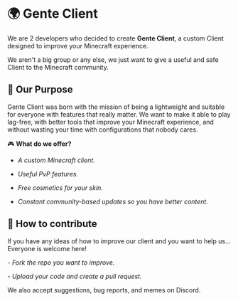 # 🌍 Gente Client

We are 2 developers who decided to create **Gente Client**, a custom Client designed to improve your Minecraft experience.

We aren't a big group or any else, we just want to give a useful and safe Client to the Minecraft community.

## 🧭 **Our Purpose**

Gente Client was born with the mission of being a lightweight and suitable for everyone with features that really matter. We want to make it able to play lag-free, with better tools that improve your Minecraft experience, and without wasting your time with configurations that nobody cares.

🎮 **What do we offer?**

- *A custom Minecraft client.*

- *Useful PvP features.*

- *Free cosmetics for your skin.*

- *Constant community-based updates so you have better content.*

## 🤝 **How to contribute**

If you have any ideas of how to improve our client and you want to help us... Everyone is welcome here!

*- Fork the repo you want to improve.*

*- Upload your code and create a pull request.*

We also accept suggestions, bug reports, and memes on Discord.
